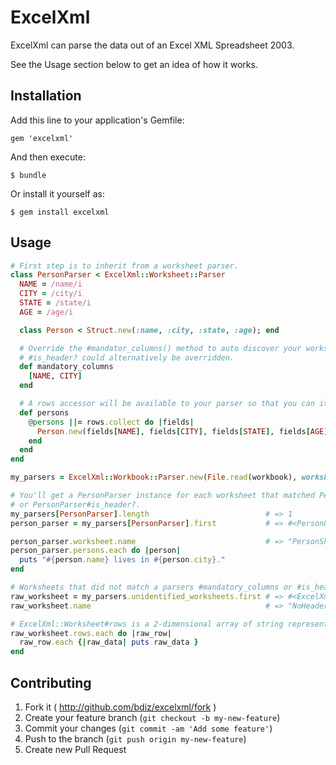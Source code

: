 # ExcelXml

ExcelXml can parse the data out of an Excel XML Spreadsheet 2003.

See the Usage section below to get an idea of how it works.

## Installation

Add this line to your application's Gemfile:

    gem 'excelxml'

And then execute:

    $ bundle

Or install it yourself as:

    $ gem install excelxml

## Usage

```ruby
# First step is to inherit from a worksheet parser.
class PersonParser < ExcelXml::Worksheet::Parser
  NAME = /name/i
  CITY = /city/i
  STATE = /state/i
  AGE = /age/i

  class Person < Struct.new(:name, :city, :state, :age); end

  # Override the #mandator_columns() method to auto discover your worksheets header row. 
  # #is_header? could alternatively be overridden.
  def mandatory_columns
    [NAME, CITY]
  end

  # A rows accessor will be available to your parser so that you can iterate through worksheet data.
  def persons
    @persons ||= rows.collect do |fields| 
      Person.new(fields[NAME], fields[CITY], fields[STATE], fields[AGE])
    end
  end
end

my_parsers = ExcelXml::Workbook::Parser.new(File.read(workbook), worksheet_parsers: PersonParser) 

# You'll get a PersonParser instance for each worksheet that matched PersonParser#mandatory_columns
# or PersonParser#is_header?.
my_parsers[PersonParser].length                          # => 1
person_parser = my_parsers[PersonParser].first           # => #<PersonParser:0x00555555f42ab8>

person_parser.worksheet.name                             # => "PersonSheet"
person_parser.persons.each do |person| 
  puts "#{person.name} lives in #{person.city}."
end

# Worksheets that did not match a parsers #mandatory_columns or #is_header? end up here.
raw_worksheet = my_parsers.unidentified_worksheets.first # => #<ExcelXml::Worksheet:0x00555555f43841>
raw_worksheet.name                                       # => "NoHeaderSheet"

# ExcelXml::Worksheet#rows is a 2-dimensional array of string representing your worksheet.
raw_worksheet.rows.each do |raw_row| 
  raw_row.each {|raw_data| puts raw_data }
end
```

## Contributing

1. Fork it ( http://github.com/bdiz/excelxml/fork )
2. Create your feature branch (`git checkout -b my-new-feature`)
3. Commit your changes (`git commit -am 'Add some feature'`)
4. Push to the branch (`git push origin my-new-feature`)
5. Create new Pull Request
